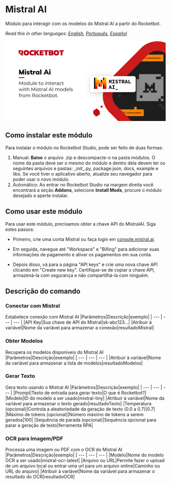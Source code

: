 



# Mistral AI
  
Módulo para interagir com os modelos do Mistral AI a partir do Rocketbot.  

*Read this in other languages: [English](Manual_mistralai.md), [Português](Manual_mistralai.pr.md), [Español](Manual_mistralai.es.md)*

![banner](imgs/Banner_MistralAi.jpg)
## Como instalar este módulo
  
Para instalar o módulo no Rocketbot Studio, pode ser feito de duas formas:
1. Manual: __Baixe__ o arquivo .zip e descompacte-o na pasta módulos. O nome da pasta deve ser o mesmo do módulo e dentro dela devem ter os seguintes arquivos e pastas: \__init__.py, package.json, docs, example e libs. Se você tiver o aplicativo aberto, atualize seu navegador para poder usar o novo módulo.
2. Automático: Ao entrar no Rocketbot Studio na margem direita você encontrará a seção **Addons**, selecione **Install Mods**, procure o módulo desejado e aperte instalar.  

## Como usar este módulo

Para usar este módulo, precisamos obter a chave API do MistralAI. Siga estes passos:

- Primeiro, crie uma conta Mistral ou faça login em [console.mistral.ai](https://console.mistral.ai/home).

- Em seguida, navegue até "Workspace" e "Billing" para adicionar suas informações de pagamento e ativar os pagamentos em sua conta.
- Depois disso, vá para a página "API keys" e crie uma nova chave API clicando em "Create new key". Certifique-se de copiar a chave API, armazená-la com segurança e não compartilhá-la com ninguém.
## Descrição do comando

### Conectar com Mistral
  
Estabelece conexão com Mistral AI
|Parâmetros|Descrição|exemplo|
| --- | --- | --- |
|API Key|Sua chave de API do Mistral|sk-abc123...|
|Atribuir à variável|Nome da variável para armazenar a conexão|resultadoMistral|

### Obter Modelos
  
Recupera os modelos disponíveis do Mistral AI
|Parâmetros|Descrição|exemplo|
| --- | --- | --- |
|Atribuir à variável|Nome da variável para armazenar a lista de modelos|resultadoModelos|

### Gerar Texto
  
Gera texto usando o Mistral AI
|Parâmetros|Descrição|exemplo|
| --- | --- | --- |
|Prompt|Texto de entrada para gerar texto|O que é Rocketbot?|
|Modelo|ID do modelo a ser usado|mistral-tiny|
|Atribuir à variável|Nome da variável para armazenar o texto gerado|resultadoTexto|
|Temperatura (opcional)|Controla a aleatoriedade da geração de texto (0.0 a 0.7)|0.7|
|Máximo de tokens (opcional)|Número máximo de tokens a serem gerados|100|
|Sequência de parada (opcional)|Sequência opcional para parar a geração de texto|ferramenta RPA|

### OCR para Imagem/PDF
  
Processa uma imagem ou PDF com o OCR do Mistral AI
|Parâmetros|Descrição|exemplo|
| --- | --- | --- |
|Modelo|Nome do modelo OCR a ser usado|mistral-ocr-latest|
|Arquivo ou URL|Permite fazer o upload de um arquivo local ou entrar uma url para um arquivo online|Caminho ou URL do arquivo|
|Atribuir à variável|Nome da variável para armazenar o resultado do OCR|resultadoOCR|
